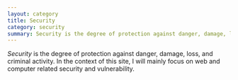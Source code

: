 ```yaml
---
layout: category
title: Security
category: security
summary: Security is the degree of protection against danger, damage, loss, and criminal activity.
---
```

*Security* is the degree of protection against danger, damage, loss, and criminal activity. In the context of this site, I will mainly focus on web and computer related security and vulnerability.
